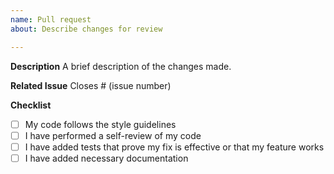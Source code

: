 ```yaml
---
name: Pull request
about: Describe changes for review

---
```


**Description**
A brief description of the changes made.

**Related Issue**
Closes # (issue number)

**Checklist**
- [ ] My code follows the style guidelines
- [ ] I have performed a self-review of my code
- [ ] I have added tests that prove my fix is effective or that my feature works
- [ ] I have added necessary documentation
